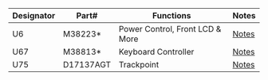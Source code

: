 |Designator|Part#  |Functions           |Notes                             |
|----------|-------|--------------------|----------------------------------|
|U6        |M38223*|Power Control, Front LCD & More|[Notes](U6-M38224M6HP/)|
|U67       |M38813*|Keyboard Controller|[Notes](U67-M38813E4HP/)             |
|U75       |D17137AGT|Trackpoint|[Notes](U75-D17137AGT/)                   |
